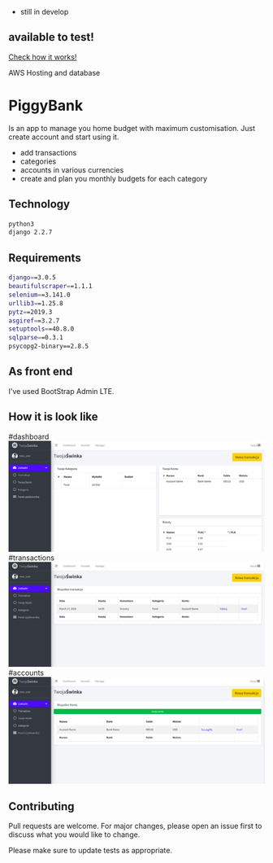 * still in develop 

## available to test!

[Check how it works!](http://ec2-54-93-113-71.eu-central-1.compute.amazonaws.com/)


AWS Hosting and database

# PiggyBank

Is an app to manage you home budget with maximum customisation. Just create account and start using it. 
- add transactions
- categories
- accounts in various currencies
- create and plan you monthly budgets for each category

## Technology

```bash
python3
django 2.2.7
```
## Requirements

```bash
django==3.0.5
beautifulscraper==1.1.1
selenium==3.141.0
urllib3==1.25.8
pytz==2019.3
asgiref==3.2.7
setuptools==40.8.0
sqlparse==0.3.1
psycopg2-binary==2.8.5
```
## As front end

I've used BootStrap Admin LTE.

## How it is look like
#dashboard
![dashboard](pics/dashboard.png)
#transactions
![transactions](pics/transactions.png)
#accounts
![accounts](pics/accounts.png)

## Contributing
Pull requests are welcome. For major changes, please open an issue first to discuss what you would like to change.

Please make sure to update tests as appropriate.

